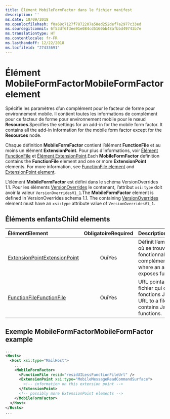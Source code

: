 ```yaml
---
title: Élément MobileFormFactor dans le fichier manifest
description: ''
ms.date: 10/09/2018
ms.openlocfilehash: f0a68c7127f7872207a58ed252def7a2977c33ed
ms.sourcegitcommit: 6f53df6f3ee91e084cd5160bb48afbbd49743b7e
ms.translationtype: HT
ms.contentlocale: fr-FR
ms.lasthandoff: 12/22/2018
ms.locfileid: "27433691"
---
```

# <a name="mobileformfactor-element"></a><span data-ttu-id="af247-102">Élément MobileFormFactor</span><span class="sxs-lookup"><span data-stu-id="af247-102">MobileFormFactor element</span></span>

<span data-ttu-id="af247-p101">Spécifie les paramètres d’un complément pour le facteur de forme pour environnement mobile. Il contient toutes les informations de complément pour ce facteur de forme pour environnement mobile pour le nœud **Resources**.</span><span class="sxs-lookup"><span data-stu-id="af247-p101">Specifies the settings for an add-in for the mobile form factor. It contains all the add-in information for the mobile form factor except for the **Resources** node.</span></span>

<span data-ttu-id="af247-p102">Chaque définition **MobileFormFactor** contient l’élément **FunctionFile** et au moins un élément **ExtensionPoint**. Pour plus d’informations, voir [Élément FunctionFile](functionfile.md) et [Élément ExtensionPoint](extensionpoint.md).</span><span class="sxs-lookup"><span data-stu-id="af247-p102">Each **MobileFormFactor** definition contains the  **FunctionFile** element and one or more **ExtensionPoint** elements. For more information, see [FunctionFile element](functionfile.md) and [ExtensionPoint element](extensionpoint.md).</span></span>

<span data-ttu-id="af247-p103">L’élément **MobileFormFactor** est défini dans le schéma VersionOverrides 1.1. Pour les éléments [VersionOverrides](versionoverrides.md) le contenant, l’attribut `xsi:type` doit avoir la valeur `VersionOverridesV1_1`.</span><span class="sxs-lookup"><span data-stu-id="af247-p103">The **MobileFormFactor** element is defined in VersionOverrides schema 1.1. The containing [VersionOverrides](versionoverrides.md) element must have an `xsi:type` attribute value of `VersionOverridesV1_1`.</span></span>

## <a name="child-elements"></a><span data-ttu-id="af247-109">Éléments enfants</span><span class="sxs-lookup"><span data-stu-id="af247-109">Child elements</span></span>

| <span data-ttu-id="af247-110">Élément</span><span class="sxs-lookup"><span data-stu-id="af247-110">Element</span></span>                               | <span data-ttu-id="af247-111">Obligatoire</span><span class="sxs-lookup"><span data-stu-id="af247-111">Required</span></span> | <span data-ttu-id="af247-112">Description</span><span class="sxs-lookup"><span data-stu-id="af247-112">Description</span></span>  |
|:--------------------------------------|:--------:|:-------------|
| [<span data-ttu-id="af247-113">ExtensionPoint</span><span class="sxs-lookup"><span data-stu-id="af247-113">ExtensionPoint</span></span>](extensionpoint.md) | <span data-ttu-id="af247-114">Oui</span><span class="sxs-lookup"><span data-stu-id="af247-114">Yes</span></span>      | <span data-ttu-id="af247-115">Définit l’emplacement où se trouvent les fonctionnalités d’un complément</span><span class="sxs-lookup"><span data-stu-id="af247-115">Defines where an add-in exposes functionality.</span></span> |
| [<span data-ttu-id="af247-116">FunctionFile</span><span class="sxs-lookup"><span data-stu-id="af247-116">FunctionFile</span></span>](functionfile.md)     | <span data-ttu-id="af247-117">Oui</span><span class="sxs-lookup"><span data-stu-id="af247-117">Yes</span></span>      | <span data-ttu-id="af247-118">URL pointant vers un fichier qui contient les fonctions JavaScript.</span><span class="sxs-lookup"><span data-stu-id="af247-118">A URL to a file that contains JavaScript functions.</span></span>|

## <a name="mobileformfactor-example"></a><span data-ttu-id="af247-119">Exemple MobileFormFactor</span><span class="sxs-lookup"><span data-stu-id="af247-119">MobileFormFactor example</span></span>

```xml
...
<Hosts>
  <Host xsi:type="MailHost">
    ...
    <MobileFormFactor>
      <FunctionFile resid="residUILessFunctionFileUrl" />
      <ExtensionPoint xsi:type="MobileMessageReadCommandSurface">
        <!-- information on this extension point -->
      </ExtensionPoint> 
      <!-- possibly more ExtensionPoint elements -->
    </MobileFormFactor>
  </Host>
</Hosts>
...
```
